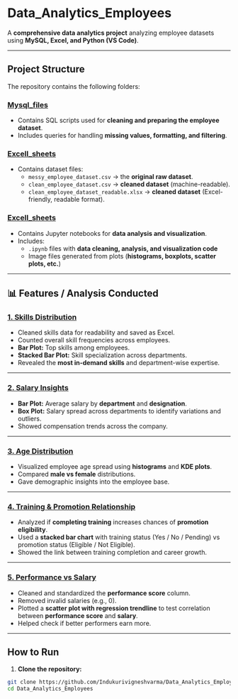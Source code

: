 # Data_Analytics_Employees

A **comprehensive data analytics project** analyzing employee datasets using **MySQL, Excel, and Python (VS Code)**.

---

## **Project Structure**

The repository contains the following folders:

### [Mysql_files](./Mysql_files)
- Contains SQL scripts used for **cleaning and preparing the employee dataset**.
- Includes queries for handling **missing values, formatting, and filtering**.

### [Excell_sheets](./Excell_sheets)
- Contains dataset files:  
  - `messy_employee_dataset.csv` → the **original raw dataset**.  
  - `clean_employee_dataset.csv` → **cleaned dataset** (machine-readable).  
  - `clean_employee_dataset_readable.xlsx` → **cleaned dataset** (Excel-friendly, readable format).
### [Excell_sheets](./Excell_sheets)
- Contains Jupyter notebooks for **data analysis and visualization**.
- Includes:  
  - `.ipynb` files with **data cleaning, analysis, and visualization code**  
  - Image files generated from plots (**histograms, boxplots, scatter plots, etc.**)

---

## 📊 Features / Analysis Conducted

### [1. Skills Distribution](./Python_files/Skill_Distribution.ipynb)
- Cleaned skills data for readability and saved as Excel.  
- Counted overall skill frequencies across employees.  
- **Bar Plot:** Top skills among employees.  
- **Stacked Bar Plot:** Skill specialization across departments.  
- Revealed the **most in-demand skills** and department-wise expertise.

---

### [2. Salary Insights](./Python_files/Salary_Insights.ipynb)
- **Bar Plot:** Average salary by **department** and **designation**.  
- **Box Plot:** Salary spread across departments to identify variations and outliers.  
- Showed compensation trends across the company.

---

### [3. Age Distribution](./Python_files/Age_Distribution.ipynb)
- Visualized employee age spread using **histograms** and **KDE plots**.  
- Compared **male vs female** distributions.  
- Gave demographic insights into the employee base.

---

### [4. Training & Promotion Relationship](./Python_files/Training_Promotion.ipynb)
- Analyzed if **completing training** increases chances of **promotion eligibility**.  
- Used a **stacked bar chart** with training status (Yes / No / Pending) vs promotion status (Eligible / Not Eligible).  
- Showed the link between training completion and career growth.

---

### [5. Performance vs Salary](./Python_files/Performance_Salary.ipynb)
- Cleaned and standardized the **performance score** column.  
- Removed invalid salaries (e.g., 0).  
- Plotted a **scatter plot with regression trendline** to test correlation between **performance score** and **salary**.  
- Helped check if better performers earn more.

---

## **How to Run**

1. **Clone the repository:**

```bash
git clone https://github.com/Indukurivigneshvarma/Data_Analytics_Employees.git
cd Data_Analytics_Employees
